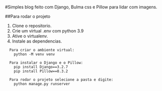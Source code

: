 #Simples blog feito com Django, Bulma css e Pillow para lidar com imagens.

##Para rodar o projeto

1. Clone o repositorio.
2. Crie um virtual .env com python 3.9
3. Ative o virtualenv.
4. Instale as dependencias.
```
  Para criar o ambiente virtual:
    python -M venv venv 

  Para instalar o Django e o Pillow:
    pip install Django==3.2.7 
    pip install Pillow==8.3.2
    
  Para rodar o projeto selecione a pasta e digite:
    python manage.py runserver
 ```
